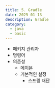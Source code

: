 ```yaml
---
title: 5. Gradle
date: 2025-01-13
description: Gradle
category:
  - java
  - basic
---
```


- 패키지 관리자
- 명령어
- 의존성
	- 메이븐
	- 기본적인 설정
		- 스프링 재단
